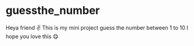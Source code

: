 # guessthe_number
Heya friend ✌
This is my mini project guess the number between 1 to 10 
I hope you love this 😋
